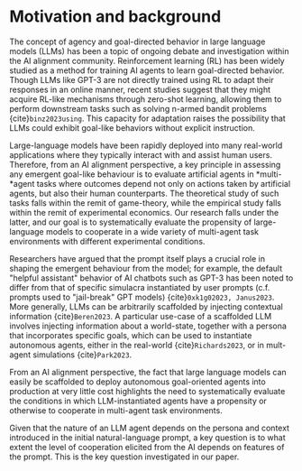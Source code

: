 
# Motivation and background

The concept of agency and goal-directed behavior in large language models
(LLMs) has been a topic of ongoing debate and investigation within the AI
alignment community. Reinforcement learning (RL) has been widely studied as a
method for training AI agents to learn goal-directed behavior. Though LLMs like
GPT-3 are not directly trained using RL to adapt their responses in an online
manner, recent studies suggest that they might acquire RL-like mechanisms
through zero-shot learning, allowing them to perform downstream tasks such as
solving n-armed bandit problems {cite}`binz2023using`. This capacity for
adaptation raises the possibility that LLMs could exhibit goal-like behaviors
without explicit instruction.

Large-language models have been rapidly deployed into many real-world
applications where they typically interact with and assist human users.
Therefore, from an AI alignment perspective, a key principle in assessing any
emergent goal-like behaviour is to evaluate artificial agents in *multi-*agent
tasks where outcomes depend not only on actions taken by artificial agents, but
also their human counterparts.  The theoretical study of such tasks falls
within the remit of game-theory, while the empirical study falls within the
remit of experimental economics.  Our research falls under the latter, and our
goal is to systematically evaluate the propensity of large-language models to
cooperate in a wide variety of multi-agent task environments with different
experimental conditions.

Researchers have argued that the prompt itself plays a crucial role in shaping
the emergent behaviour from the model; for example, the default "helpful
assistant" behavior of AI chatbots such as
GPT-3 has been noted to differ from that of specific simulacra instantiated by
user prompts (c.f. prompts used to "jail-break" GPT models) 
{cite}`0xk1g02023, Janus2023`. More generally, LLMs can be arbitrarily
scaffolded by injecting contextual information {cite}`Beren2023`. A particular
use-case of a scaffolded LLM involves injecting information about a 
world-state, together with a persona that incorporates specific goals, 
which can be used to instantiate autonomous agents, either in the real-world {cite}`Richards2023`,
or in mult-agent simulations {cite}`Park2023`.

From an AI alignment perspective, the fact that large language models can easily
be scaffolded to deploy
autonomous goal-oriented agents into production at very little cost highlights
the need to systematically evaluate the conditions in which LLM-instantiated
agents have a propensity or otherwise to cooperate in multi-agent task 
environments.

Given that the nature of an LLM agent depends on the persona and context
introduced in the initial natural-language
prompt, a key question is to what extent the level of cooperation elicited
from the AI depends on features of the prompt.  This is the key question
investigated in our paper.